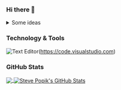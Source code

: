 ### Hi there 👋

<details>
  <summary>Some ideas</summary>
 - 🔭 I’m currently working on ...
- 🌱 I’m currently learning ...
- 👯 I’m looking to collaborate on ...
- 🤔 I’m looking for help with ...
- 💬 Ask me about ...
- 📫 How to reach me: ...
- 😄 Pronouns: ...
- ⚡ Fun fact: ...
 </details>

### Technology & Tools

![Text Editor](https://img.shields.io/badge/Editor-VS%20Code-green?style=for-the-badge&logo=visualstudiocode)(https://code.visualstudio.com)


### GitHub Stats
<a href="https://github.com/spopik2/spopik2">
  <img align="center" src="https://github-readme-stats.vercel.app/api/top-langs/?username=spopik2&hide=html&title_colorffffff&text_color=c9cacc&icon_color=2bbc8a&bg_color=1d1f21"/>
</a>
<a href="https://github.com/spopik2/spopik2">
  <img align="center" src="https://github-readme-stats.vercel.app/api?username=spopik2&show_icons=true&line_height=27&count_private=true&title_color=ffffff&tex_colorc9cacc&icon_color=2bbc8a&bg_color=1d1f21" alt="Steve Popik's GitHub Stats"/>
</a>


<!--
**spopik2/spopik2** is a ✨ _special_ ✨ repository because its `README.md` (this file) appears on your GitHub profile.

Here are some ideas to get you started:

- 🔭 I’m currently working on ...
- 🌱 I’m currently learning ...
- 👯 I’m looking to collaborate on ...
- 🤔 I’m looking for help with ...
- 💬 Ask me about ...
- 📫 How to reach me: ...
- 😄 Pronouns: ...
- ⚡ Fun fact: ...
-->
